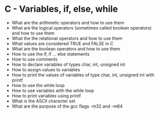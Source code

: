 # C - Variables, if, else, while

+ What are the arithmetic operators and how to use them
+ What are the logical operators (sometimes called boolean operators) and how to use them
+ What the the relational operators and how to use them
+ What values are considered TRUE and FALSE in C
+ What are the boolean operators and how to use them
+ How to use the if, if ... else statements
+ How to use comments
+ How to declare variables of types char, int, unsigned int
+ How to assign values to variables
+ How to print the values of variables of type char, int, unsigned int with printf
+ How to use the while loop
+ How to use variables with the while loop
+ How to print variables using printf
+ What is the ASCII character set
+ What are the purpose of the gcc flags -m32 and -m64